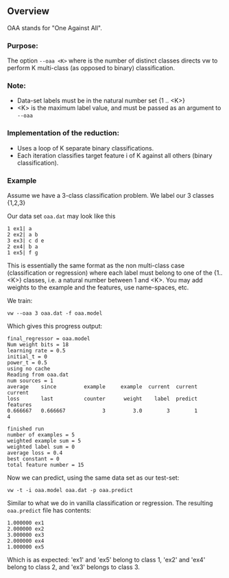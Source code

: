 ## Overview
OAA stands for "One Against All".

### Purpose:
The option `--oaa <K>` where <K> is the number of distinct classes
directs vw to perform K multi-class (as opposed to binary) classification.

### Note:
* Data-set labels must be in the natural number set {1 .. \<K\>}
* \<K\> is the maximum label value, and must be passed as an argument to `--oaa` 
                                                                  
### Implementation of the reduction:                                     
* Uses a loop of K separate binary classifications.                
* Each iteration classifies target feature i of K against all others (binary classification).

### Example

Assume we have a 3-class classification problem. We label our 3 classes {1,2,3}

Our data set `oaa.dat` may look like this

    1 ex1| a
    2 ex2| a b
    3 ex3| c d e
    2 ex4| b a
    1 ex5| f g

This is essentially the same format as the non multi-class case (classification or regression) where each label must belong to one of the {1..\<K\>} classes, i.e. a natural number between 1 and \<K\>. You may add weights to the example and the features, use name-spaces, etc.

We train:

    vw --oaa 3 oaa.dat -f oaa.model

Which gives this progress output:

    final_regressor = oaa.model
    Num weight bits = 18
    learning rate = 0.5
    initial_t = 0
    power_t = 0.5
    using no cache
    Reading from oaa.dat
    num sources = 1
    average    since         example     example  current  current  current
    loss       last          counter      weight    label  predict features
    0.666667   0.666667            3         3.0        3        1        4

    finished run
    number of examples = 5
    weighted example sum = 5
    weighted label sum = 0
    average loss = 0.4
    best constant = 0
    total feature number = 15

Now we can predict, using the same data set as our test-set:

    vw -t -i oaa.model oaa.dat -p oaa.predict

Similar to what we do in vanilla classification or regression.
The resulting `oaa.predict` file has contents:

    1.000000 ex1
    2.000000 ex2
    3.000000 ex3
    2.000000 ex4
    1.000000 ex5

Which is as expected: 'ex1' and 'ex5' belong to class 1, 'ex2' and 'ex4' belong to class 2, and 'ex3' belongs to class 3.
